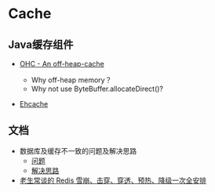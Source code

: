 # Cache

## Java缓存组件

* [OHC - An off-heap-cache](https://github.com/snazy/ohc)
    * Why off-heap memory？
    * Why not use ByteBuffer.allocateDirect()?

* [Ehcache](https://www.ehcache.org/)

## 文档

* 数据库及缓存不一致的问题及解决思路
  * [问题](https://www.hollischuang.com/archives/6663)
  * [解决思路](https://www.hollischuang.com/archives/6681)
* [老生常谈的 Redis 雪崩、击穿、穿透、预热、降级一次全安排](https://www.hollischuang.com/archives/6257)